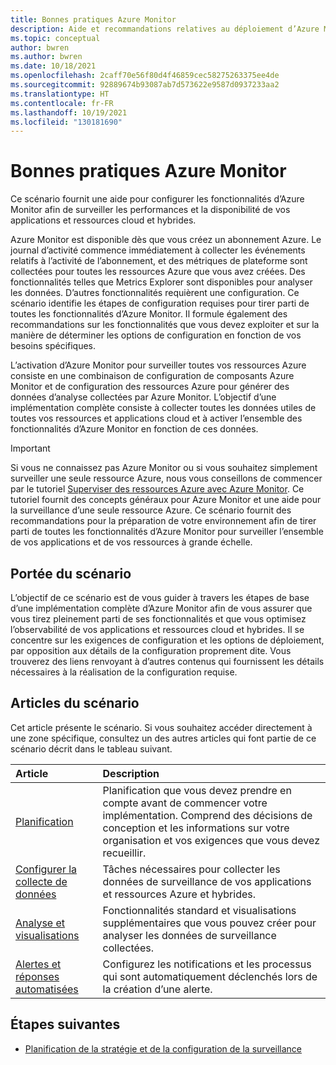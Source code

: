 ```yaml
---
title: Bonnes pratiques Azure Monitor
description: Aide et recommandations relatives au déploiement d’Azure Monitor.
ms.topic: conceptual
author: bwren
ms.author: bwren
ms.date: 10/18/2021
ms.openlocfilehash: 2caff70e56f80d4f46859cec58275263375ee4de
ms.sourcegitcommit: 92889674b93087ab7d573622e9587d0937233aa2
ms.translationtype: HT
ms.contentlocale: fr-FR
ms.lasthandoff: 10/19/2021
ms.locfileid: "130181690"
---
```

# <a name="azure-monitor-best-practices"></a>Bonnes pratiques Azure Monitor
Ce scénario fournit une aide pour configurer les fonctionnalités d’Azure Monitor afin de surveiller les performances et la disponibilité de vos applications et ressources cloud et hybrides. 

Azure Monitor est disponible dès que vous créez un abonnement Azure. Le journal d’activité commence immédiatement à collecter les événements relatifs à l’activité de l’abonnement, et des métriques de plateforme sont collectées pour toutes les ressources Azure que vous avez créées. Des fonctionnalités telles que Metrics Explorer sont disponibles pour analyser les données. D’autres fonctionnalités requièrent une configuration. Ce scénario identifie les étapes de configuration requises pour tirer parti de toutes les fonctionnalités d’Azure Monitor. Il formule également des recommandations sur les fonctionnalités que vous devez exploiter et sur la manière de déterminer les options de configuration en fonction de vos besoins spécifiques.

L’activation d’Azure Monitor pour surveiller toutes vos ressources Azure consiste en une combinaison de configuration de composants Azure Monitor et de configuration des ressources Azure pour générer des données d’analyse collectées par Azure Monitor. L’objectif d’une implémentation complète consiste à collecter toutes les données utiles de toutes vos ressources et applications cloud et à activer l’ensemble des fonctionnalités d’Azure Monitor en fonction de ces données.


> [!IMPORTANT]
> Si vous ne connaissez pas Azure Monitor ou si vous souhaitez simplement surveiller une seule ressource Azure, nous vous conseillons de commencer par le tutoriel [Superviser des ressources Azure avec Azure Monitor](/essentials/monitor-azure-resource.md). Ce tutoriel fournit des concepts généraux pour Azure Monitor et une aide pour la surveillance d’une seule ressource Azure. Ce scénario fournit des recommandations pour la préparation de votre environnement afin de tirer parti de toutes les fonctionnalités d’Azure Monitor pour surveiller l’ensemble de vos applications et de vos ressources à grande échelle.

## <a name="scope-of-the-scenario"></a>Portée du scénario
L’objectif de ce scénario est de vous guider à travers les étapes de base d’une implémentation complète d’Azure Monitor afin de vous assurer que vous tirez pleinement parti de ses fonctionnalités et que vous optimisez l’observabilité de vos applications et ressources cloud et hybrides. Il se concentre sur les exigences de configuration et les options de déploiement, par opposition aux détails de la configuration proprement dite. Vous trouverez des liens renvoyant à d’autres contenus qui fournissent les détails nécessaires à la réalisation de la configuration requise.

## <a name="scenario-articles"></a>Articles du scénario
Cet article présente le scénario. Si vous souhaitez accéder directement à une zone spécifique, consultez un des autres articles qui font partie de ce scénario décrit dans le tableau suivant.

| Article | Description |
|:---|:---|
| [Planification](best-practices-plan.md)  | Planification que vous devez prendre en compte avant de commencer votre implémentation. Comprend des décisions de conception et les informations sur votre organisation et vos exigences que vous devez recueillir. |
| [Configurer la collecte de données](best-practices-data-collection.md) | Tâches nécessaires pour collecter les données de surveillance de vos applications et ressources Azure et hybrides. |
| [Analyse et visualisations](best-practices-analysis.md) | Fonctionnalités standard et visualisations supplémentaires que vous pouvez créer pour analyser les données de surveillance collectées. |
| [Alertes et réponses automatisées](best-practices-alerts.md) | Configurez les notifications et les processus qui sont automatiquement déclenchés lors de la création d’une alerte. |




## <a name="next-steps"></a>Étapes suivantes

- [Planification de la stratégie et de la configuration de la surveillance](best-practices-plan.md)